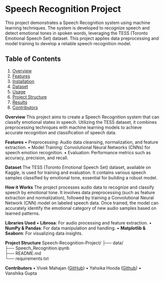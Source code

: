 # Speech Recognition Project
This project demonstrates a Speech Recognition system using machine learning techniques. The system is developed to recognize speech and detect emotional tones in spoken words, leveraging the TESS (Toronto Emotional Speech Set) dataset. This project applies data preprocessing and model training to develop a reliable speech recognition model.

## Table of Contents
1. [Overview](#overview)
2. [Features](#features)
3. [Installation](#installation)
4. [Dataset](#dataset)
5. [Usage](#usage)
6. [Project Structure](#project-structure)
7. [Results](#results)
8. [Contributors](#contributors)


**Overview**
This project aims to create a Speech Recognition system that can classify emotional states in speech. Utilizing the TESS dataset, it combines preprocessing techniques with machine learning models to achieve accurate recognition and classification of speech data.

**Features**
• Preprocessing: Audio data cleansing, normalization, and feature extraction.
• Model Training: Convolutional Neural Networks (CNNs) for speech emotion recognition.
• Evaluation: Performance metrics such as accuracy, precision, and recall.

**Dataset**
The TESS (Toronto Emotional Speech Set) dataset, available on Kaggle, is used for training and evaluation. It contains various speech samples classified by emotional tone, essential for building a robust model.

**How it Works**
The project processes audio data to recognize and classify speech by emotional tone. It involves data preprocessing (such as feature extraction and normalization), followed by training a Convolutional Neural Network (CNN) model on labeled speech data. Once trained, the model can accurately identify the emotional category of new audio samples based on learned patterns.

**Libraries Used**
• **Librosa**: For audio processing and feature extraction.
• **NumPy & Pandas**: For data manipulation and handling.
• **Matplotlib & Seaborn**: For visualizing data insights.

**Project Structure**
Speech-Recognition-Project/
├── data/                     
├── Speech_Recognition.ipynb   
├── README.md                  
└── requirements.txt       

**Contributors**
• Vivek Mahajan ([GitHub](https://github.com/VivekMahajan1458))
• Yahsika Hooda ([Github](https://github.com/hoodayashika))
• Vanshika Gupta
